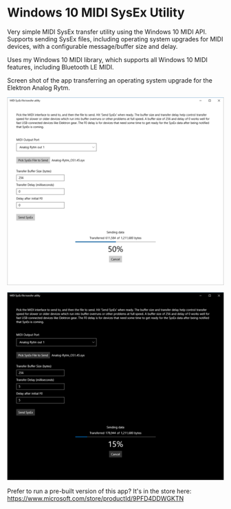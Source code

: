 # Windows 10 MIDI SysEx Utility

Very simple MIDI SysEx transfer utility using the Windows 10 MIDI API. Supports sending SysEx files, including operating system upgrades for MIDI devices, with a configurable message/buffer size and delay.

Uses my Windows 10 MIDI library, which supports all Windows 10 MIDI features, including Bluetooth LE MIDI.

Screen shot of the app transferring an operating system upgrade for the Elektron Analog Rytm. 

![Screen shot](/images/sysex1-2-light.png)

![Dark Mode Screen shot](/images/sysex1-2-dark.png)

Prefer to run a pre-built version of this app? It's in the store here:
https://www.microsoft.com/store/productId/9PFD4DDWGKTN
